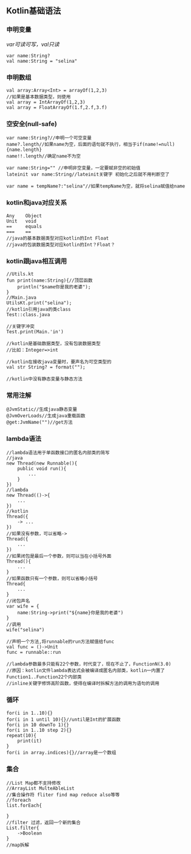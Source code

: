 ##  Kotlin基础语法
### 申明变量
*var可读可写，val只读* 

    var name:String?
    val name:String = "selina"
### 申明数组
    val array:Array<Int> = arrayOf(1,2,3)
    //如果是基本数据类型，则使用
    val array = IntArrayOf(1,2,3)
    val array = FloatArrayOf(1.f,2.f,3.f)
### 空安全(null-safe)
    var name:String?//申明一个可空变量
    name?.length//如果name为空，后面的语句就不执行，相当于if(name!=null){name.length}
    name!!.length//确定name不为空

    var name:String="" //申明非空变量，一定要赋非空的初始值
    lateinit var name:String//lateinit关键字 初始化之后就不用判断空了

    var name = tempName?:"selina"//如果tempName为空，就将selina赋值给name
### kotlin和java对应关系
    Any    Object
    Unit   void
    ==     equals
    ===    == 
    //java的基本数据类型对应kotlin的Int Float
    //java的包装数据类型对应kotlin的Int？Float？   
   
### kotlin跟java相互调用
    //Utils.kt
    fun print(name:String){//顶层函数
        println("$name你是我的老婆");
    }
    //Main.java
    UtilsKt.print("selina");
    //kotlin引用java的类class
    Test::class.java

    //关键字冲突
    Test.print(Main.'in')

    //kotlin是基础数据类型，没有包装数据类型
    //比如：Integer=>int

    //kotlin在接收java变量时，要声名为可空类型的
    val str String? = format("");

    //kotlin中没有静态变量与静态方法
  ### 常用注解
    @JvmStatic//生成java静态变量
    @JvmOverLoads//生成java重载函数
    @get:JvmName("")//get方法
### lambda语法
    //lambda语法用于单函数接口的匿名内部类的简写
    //java
    new Thread(new Runnable(){
        public void run(){
            ...
        }
    })
    //lambda
    new Thread(()->{
        ...
    })
    //kotlin
    Thread({
        -> ...
    })
    //如果没有参数，可以省略->
    Thread({
        ...
    })
    //如果闭包是最后一个参数，则可以当在小括号外面
    Thread(){
        ...
    }
    //如果函数只有一个参数，则可以省略小括号
    Thread{
        ...
    }
    //闭包声名
    var wife = {
        name:String->print("${name}你是我的老婆")
    }
    //调用
    wife("selina")

    //声明一个方法,将runnable的run方法赋值给func
    val func = ()->Unit
    func = runnable::run

    //lambda参数最多只能有22个参数，时代变了，现在不止了，FunctionN(3.0)
    //原因：kotlin文件lambda表达式会被编译成匿名内部类，kotlin一内置了Function1..Function22个内部类
    //inline关键字修饰高阶函数，使得在编译时拆解方法的调用为语句的调用
### 循环
    for(i in 1..10){}
    for(i in 1 until 10){}//until是Int的扩展函数
    for(i in 10 downTo 1){}
    for(i in 1..10 step 2){}
    repeat(10){
        print(it)
    }
    for(i in array.indices){}//array是一个数组
### 集合
    //List Map都不支持修改
    //ArrayList MulteAbleList
    //集合操作符 fliter find map reduce also等等
    //foreach
    list.forEach{
        
    }
    //filter 过滤，返回一个新的集合
    List.filter{
        ->Boolean
    }
    //map拆解